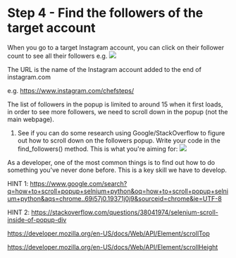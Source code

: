 # Step 4 - Find the followers of the target account

When you go to a target Instagram account, you can click on their follower count
to see all their followers e.g.
![](https://img-c.udemycdn.com/redactor/raw/2020-08-25_09-12-46-fbbd51b6e578084f9f307774824e1ff3.png)

The URL is the name of the Instagram account added to the end of instagram.com

e.g. https://www.instagram.com/chefsteps/

The list of followers in the popup is limited to around 15 when it first loads,
in order to see more followers, we need to scroll down in the popup (not the
main webpage).

1. See if you can do some research using Google/StackOverflow to figure out how
   to scroll down on the followers popup. Write your code in the
   find_followers() method. This is what you're aiming for:
   ![](https://img-c.udemycdn.com/redactor/raw/2020-08-25_09-19-12-e0004335f28360a399827052d0a846a2.gif)

As a developer, one of the most common things is to find out how to do something
you've never done before. This is a key skill we have to develop.

HINT
1: https://www.google.com/search?q=how+to+scroll+popup+selnium+python&oq=how+to+scroll+popup+selnium+python&aqs=chrome..69i57j0.19371j0j9&sourceid=chrome&ie=UTF-8

HINT
2: https://stackoverflow.com/questions/38041974/selenium-scroll-inside-of-popup-div

https://developer.mozilla.org/en-US/docs/Web/API/Element/scrollTop

https://developer.mozilla.org/en-US/docs/Web/API/Element/scrollHeight